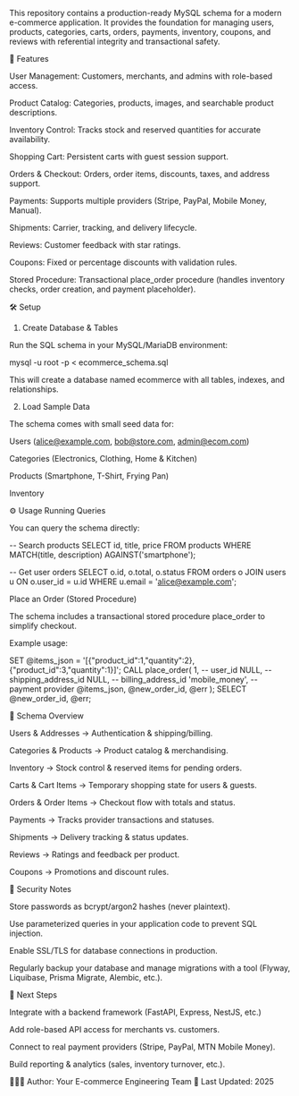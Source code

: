 This repository contains a production-ready MySQL schema for a modern e-commerce application.
It provides the foundation for managing users, products, categories, carts, orders, payments, inventory, coupons, and reviews with referential integrity and transactional safety.

🚀 Features

User Management: Customers, merchants, and admins with role-based access.

Product Catalog: Categories, products, images, and searchable product descriptions.

Inventory Control: Tracks stock and reserved quantities for accurate availability.

Shopping Cart: Persistent carts with guest session support.

Orders & Checkout: Orders, order items, discounts, taxes, and address support.

Payments: Supports multiple providers (Stripe, PayPal, Mobile Money, Manual).

Shipments: Carrier, tracking, and delivery lifecycle.

Reviews: Customer feedback with star ratings.

Coupons: Fixed or percentage discounts with validation rules.

Stored Procedure: Transactional place_order procedure (handles inventory checks, order creation, and payment placeholder).

🛠️ Setup
1. Create Database & Tables

Run the SQL schema in your MySQL/MariaDB environment:

mysql -u root -p < ecommerce_schema.sql


This will create a database named ecommerce with all tables, indexes, and relationships.

2. Load Sample Data

The schema comes with small seed data for:

Users (alice@example.com, bob@store.com, admin@ecom.com)

Categories (Electronics, Clothing, Home & Kitchen)

Products (Smartphone, T-Shirt, Frying Pan)

Inventory

⚙️ Usage
Running Queries

You can query the schema directly:

-- Search products
SELECT id, title, price FROM products WHERE MATCH(title, description) AGAINST('smartphone');

-- Get user orders
SELECT o.id, o.total, o.status
FROM orders o
JOIN users u ON o.user_id = u.id
WHERE u.email = 'alice@example.com';

Place an Order (Stored Procedure)

The schema includes a transactional stored procedure place_order to simplify checkout.

Example usage:

SET @items_json = '[{"product_id":1,"quantity":2},{"product_id":3,"quantity":1}]';
CALL place_order(
  1,              -- user_id
  NULL,           -- shipping_address_id
  NULL,           -- billing_address_id
  'mobile_money', -- payment provider
  @items_json,
  @new_order_id,
  @err
);
SELECT @new_order_id, @err;

📂 Schema Overview

Users & Addresses → Authentication & shipping/billing.

Categories & Products → Product catalog & merchandising.

Inventory → Stock control & reserved items for pending orders.

Carts & Cart Items → Temporary shopping state for users & guests.

Orders & Order Items → Checkout flow with totals and status.

Payments → Tracks provider transactions and statuses.

Shipments → Delivery tracking & status updates.

Reviews → Ratings and feedback per product.

Coupons → Promotions and discount rules.

🔐 Security Notes

Store passwords as bcrypt/argon2 hashes (never plaintext).

Use parameterized queries in your application code to prevent SQL injection.

Enable SSL/TLS for database connections in production.

Regularly backup your database and manage migrations with a tool (Flyway, Liquibase, Prisma Migrate, Alembic, etc.).

🧩 Next Steps

Integrate with a backend framework (FastAPI, Express, NestJS, etc.)

Add role-based API access for merchants vs. customers.

Connect to real payment providers (Stripe, PayPal, MTN Mobile Money).

Build reporting & analytics (sales, inventory turnover, etc.).

👨🏽‍💻 Author: Your E-commerce Engineering Team
📅 Last Updated: 2025
